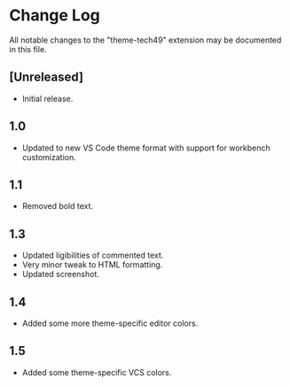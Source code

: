 # Change Log
All notable changes to the "theme-tech49" extension may be documented in this file.

## [Unreleased]
- Initial release.

## 1.0
- Updated to new VS Code theme format with support for workbench customization.

## 1.1
- Removed bold text.

## 1.3
- Updated ligibilities of commented text.
- Very minor tweak to HTML formatting.
- Updated screenshot.

## 1.4
- Added some more theme-specific editor colors.

## 1.5
- Added some theme-specific VCS colors.
